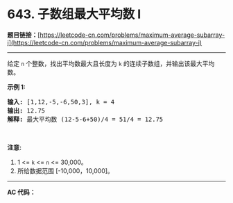 # 643. 子数组最大平均数 I

**题目链接：**[https://leetcode-cn.com/problems/maximum-average-subarray-i](https://leetcode-cn.com/problems/maximum-average-subarray-i)

---

<div class="content__1Y2H">
 <div class="notranslate">
  <p>给定 <code>n</code> 个整数，找出平均数最大且长度为 <code>k</code> 的连续子数组，并输出该最大平均数。</p> 
  <p><strong>示例 1:</strong></p> 
  <pre class="language-text"><strong>输入:</strong> [1,12,-5,-6,50,3], k = 4
<strong>输出:</strong> 12.75
<strong>解释:</strong> 最大平均数 (12-5-6+50)/4 = 51/4 = 12.75
</pre> 
  <p>&nbsp;</p> 
  <p><strong>注意:</strong></p> 
  <ol> 
   <li>1 &lt;= <code>k</code> &lt;= <code>n</code> &lt;= 30,000。</li> 
   <li>所给数据范围 [-10,000，10,000]。</li> 
  </ol> 
 </div>
</div>

---

**AC 代码：**

```java

```